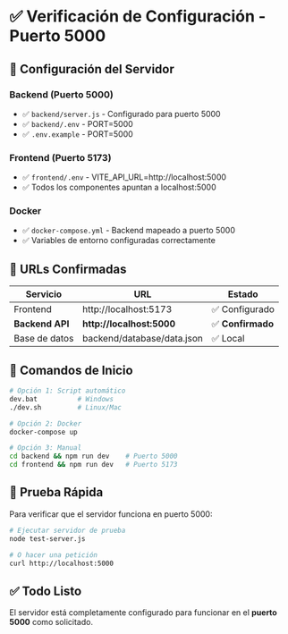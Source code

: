 # ✅ Verificación de Configuración - Puerto 5000

## 🎯 Configuración del Servidor

### Backend (Puerto 5000)
- ✅ `backend/server.js` - Configurado para puerto 5000
- ✅ `backend/.env` - PORT=5000
- ✅ `.env.example` - PORT=5000

### Frontend (Puerto 5173)
- ✅ `frontend/.env` - VITE_API_URL=http://localhost:5000
- ✅ Todos los componentes apuntan a localhost:5000

### Docker
- ✅ `docker-compose.yml` - Backend mapeado a puerto 5000
- ✅ Variables de entorno configuradas correctamente

## 🔗 URLs Confirmadas

| Servicio | URL | Estado |
|----------|-----|--------|
| Frontend | http://localhost:5173 | ✅ Configurado |
| **Backend API** | **http://localhost:5000** | ✅ **Confirmado** |
| Base de datos | backend/database/data.json | ✅ Local |

## 🚀 Comandos de Inicio

```bash
# Opción 1: Script automático
dev.bat          # Windows
./dev.sh         # Linux/Mac

# Opción 2: Docker
docker-compose up

# Opción 3: Manual
cd backend && npm run dev    # Puerto 5000
cd frontend && npm run dev   # Puerto 5173
```

## 🧪 Prueba Rápida

Para verificar que el servidor funciona en puerto 5000:

```bash
# Ejecutar servidor de prueba
node test-server.js

# O hacer una petición
curl http://localhost:5000
```

## ✅ Todo Listo

El servidor está completamente configurado para funcionar en el **puerto 5000** como solicitado.